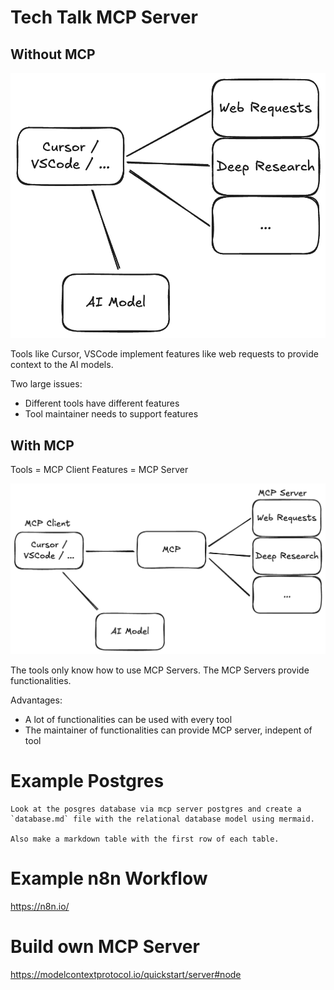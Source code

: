 # Tech Talk MCP Server

## Without MCP

![Without MCP](1-without-mcp.png)

Tools like Cursor, VSCode implement features like web requests to provide context to the AI models.

Two large issues:
* Different tools have different features
* Tool maintainer needs to support features

## With MCP

Tools = MCP Client
Features = MCP Server

![With MCP](2-with-mcp.png)

The tools only know how to use MCP Servers. The MCP Servers provide functionalities.

Advantages:
* A lot of functionalities can be used with every tool
* The maintainer of functionalities can provide MCP server, indepent of tool 

# Example Postgres

```
Look at the posgres database via mcp server postgres and create a `database.md` file with the relational database model using mermaid.

Also make a markdown table with the first row of each table.
```

# Example n8n Workflow

https://n8n.io/

# Build own MCP Server

https://modelcontextprotocol.io/quickstart/server#node
